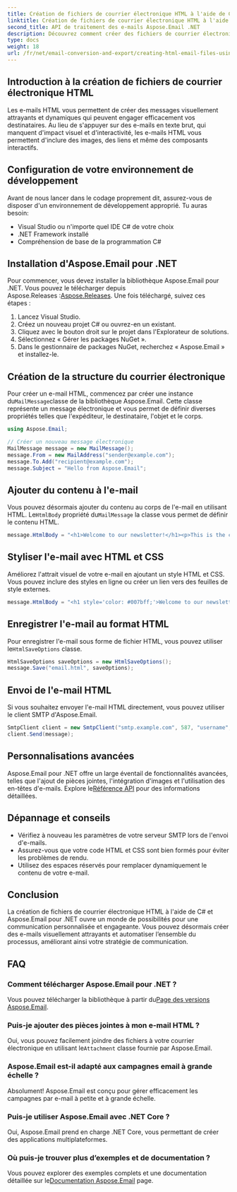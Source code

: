 ```yaml
---
title: Création de fichiers de courrier électronique HTML à l'aide de C# - Enregistrer au format HTML
linktitle: Création de fichiers de courrier électronique HTML à l'aide de C# - Enregistrer au format HTML
second_title: API de traitement des e-mails Aspose.Email .NET
description: Découvrez comment créer des fichiers de courrier électronique HTML à l'aide de C# et Aspose.Email pour .NET. Guide étape par étape avec code source pour une personnalisation transparente des e-mails.
type: docs
weight: 18
url: /fr/net/email-conversion-and-export/creating-html-email-files-using-csharp-save-as-html/
---
```


## Introduction à la création de fichiers de courrier électronique HTML

Les e-mails HTML vous permettent de créer des messages visuellement attrayants et dynamiques qui peuvent engager efficacement vos destinataires. Au lieu de s'appuyer sur des e-mails en texte brut, qui manquent d'impact visuel et d'interactivité, les e-mails HTML vous permettent d'inclure des images, des liens et même des composants interactifs.

## Configuration de votre environnement de développement

Avant de nous lancer dans le codage proprement dit, assurez-vous de disposer d'un environnement de développement approprié. Tu auras besoin:

- Visual Studio ou n'importe quel IDE C# de votre choix
- .NET Framework installé
- Compréhension de base de la programmation C#

## Installation d'Aspose.Email pour .NET

 Pour commencer, vous devez installer la bibliothèque Aspose.Email pour .NET. Vous pouvez le télécharger depuis Aspose.Releases :[Aspose.Releases](https://releases.aspose.com/email/net/). Une fois téléchargé, suivez ces étapes :

1. Lancez Visual Studio.
2. Créez un nouveau projet C# ou ouvrez-en un existant.
3. Cliquez avec le bouton droit sur le projet dans l'Explorateur de solutions.
4. Sélectionnez « Gérer les packages NuGet ».
5. Dans le gestionnaire de packages NuGet, recherchez « Aspose.Email » et installez-le.

## Création de la structure du courrier électronique

 Pour créer un e-mail HTML, commencez par créer une instance du`MailMessage`classe de la bibliothèque Aspose.Email. Cette classe représente un message électronique et vous permet de définir diverses propriétés telles que l'expéditeur, le destinataire, l'objet et le corps.

```csharp
using Aspose.Email;

// Créer un nouveau message électronique
MailMessage message = new MailMessage();
message.From = new MailAddress("sender@example.com");
message.To.Add("recipient@example.com");
message.Subject = "Hello from Aspose.Email";
```

## Ajouter du contenu à l'e-mail

 Vous pouvez désormais ajouter du contenu au corps de l'e-mail en utilisant HTML. Le`HtmlBody` propriété du`MailMessage` la classe vous permet de définir le contenu HTML.

```csharp
message.HtmlBody = "<h1>Welcome to our newsletter!</h1><p>This is the content of our email.</p>";
```

## Styliser l'e-mail avec HTML et CSS

Améliorez l'attrait visuel de votre e-mail en ajoutant un style HTML et CSS. Vous pouvez inclure des styles en ligne ou créer un lien vers des feuilles de style externes.

```csharp
message.HtmlBody = "<h1 style='color: #007bff;'>Welcome to our newsletter!</h1><p style='font-size: 16px;'>This is the content of our email.</p>";
```

## Enregistrer l'e-mail au format HTML

 Pour enregistrer l'e-mail sous forme de fichier HTML, vous pouvez utiliser le`HtmlSaveOptions` classe.

```csharp
HtmlSaveOptions saveOptions = new HtmlSaveOptions();
message.Save("email.html", saveOptions);
```

## Envoi de l'e-mail HTML

Si vous souhaitez envoyer l'e-mail HTML directement, vous pouvez utiliser le client SMTP d'Aspose.Email.

```csharp
SmtpClient client = new SmtpClient("smtp.example.com", 587, "username", "password");
client.Send(message);
```

## Personnalisations avancées

 Aspose.Email pour .NET offre un large éventail de fonctionnalités avancées, telles que l'ajout de pièces jointes, l'intégration d'images et l'utilisation des en-têtes d'e-mails. Explore le[Référence API](https://reference.aspose.com/email/net) pour des informations détaillées.

## Dépannage et conseils

- Vérifiez à nouveau les paramètres de votre serveur SMTP lors de l'envoi d'e-mails.
- Assurez-vous que votre code HTML et CSS sont bien formés pour éviter les problèmes de rendu.
- Utilisez des espaces réservés pour remplacer dynamiquement le contenu de votre e-mail.

## Conclusion

La création de fichiers de courrier électronique HTML à l'aide de C# et Aspose.Email pour .NET ouvre un monde de possibilités pour une communication personnalisée et engageante. Vous pouvez désormais créer des e-mails visuellement attrayants et automatiser l’ensemble du processus, améliorant ainsi votre stratégie de communication.

## FAQ

### Comment télécharger Aspose.Email pour .NET ?

 Vous pouvez télécharger la bibliothèque à partir du[Page des versions Aspose.Email](https://releases.aspose.com/email/net).

### Puis-je ajouter des pièces jointes à mon e-mail HTML ?

 Oui, vous pouvez facilement joindre des fichiers à votre courrier électronique en utilisant le`Attachment` classe fournie par Aspose.Email.

### Aspose.Email est-il adapté aux campagnes email à grande échelle ?

Absolument! Aspose.Email est conçu pour gérer efficacement les campagnes par e-mail à petite et à grande échelle.

### Puis-je utiliser Aspose.Email avec .NET Core ?

Oui, Aspose.Email prend en charge .NET Core, vous permettant de créer des applications multiplateformes.

### Où puis-je trouver plus d’exemples et de documentation ?

Vous pouvez explorer des exemples complets et une documentation détaillée sur le[Documentation Aspose.Email](https://reference.aspose.com/email/net) page.